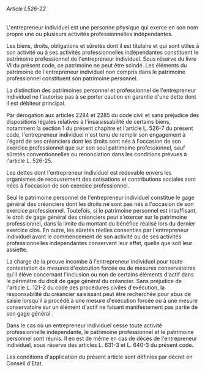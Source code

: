 ###### Article L526-22

L'entrepreneur individuel est une personne physique qui exerce en son nom propre une ou plusieurs activités professionnelles indépendantes.

Les biens, droits, obligations et sûretés dont il est titulaire et qui sont utiles à son activité ou à ses activités professionnelles indépendantes constituent le patrimoine professionnel de l'entrepreneur individuel. Sous réserve du livre VI du présent code, ce patrimoine ne peut être scindé. Les éléments du patrimoine de l'entrepreneur individuel non compris dans le patrimoine professionnel constituent son patrimoine personnel.

La distinction des patrimoines personnel et professionnel de l'entrepreneur individuel ne l'autorise pas à se porter caution en garantie d'une dette dont il est débiteur principal.

Par dérogation aux articles 2284 et 2285 du code civil et sans préjudice des dispositions légales relatives à l'insaisissabilité de certains biens, notamment la section 1 du présent chapitre et l'article L. 526-7 du présent code, l'entrepreneur individuel n'est tenu de remplir son engagement à l'égard de ses créanciers dont les droits sont nés à l'occasion de son exercice professionnel que sur son seul patrimoine professionnel, sauf sûretés conventionnelles ou renonciation dans les conditions prévues à l'article L. 526-25.

Les dettes dont l'entrepreneur individuel est redevable envers les organismes de recouvrement des cotisations et contributions sociales sont nées à l'occasion de son exercice professionnel.

Seul le patrimoine personnel de l'entrepreneur individuel constitue le gage général des créanciers dont les droits ne sont pas nés à l'occasion de son exercice professionnel. Toutefois, si le patrimoine personnel est insuffisant, le droit de gage général des créanciers peut s'exercer sur le patrimoine professionnel, dans la limite du montant du bénéfice réalisé lors du dernier exercice clos. En outre, les sûretés réelles consenties par l'entrepreneur individuel avant le commencement de son activité ou de ses activités professionnelles indépendantes conservent leur effet, quelle que soit leur assiette.

La charge de la preuve incombe à l'entrepreneur individuel pour toute contestation de mesures d'exécution forcée ou de mesures conservatoires qu'il élève concernant l'inclusion ou non de certains éléments d'actif dans le périmètre du droit de gage général du créancier. Sans préjudice de l'article L. 121-2 du code des procédures civiles d'exécution, la responsabilité du créancier saisissant peut être recherchée pour abus de saisie lorsqu'il a procédé à une mesure d'exécution forcée ou à une mesure conservatoire sur un élément d'actif ne faisant manifestement pas partie de son gage général.

Dans le cas où un entrepreneur individuel cesse toute activité professionnelle indépendante, le patrimoine professionnel et le patrimoine personnel sont réunis. Il en est de même en cas de décès de l'entrepreneur individuel, sous réserve des articles L. 631-3 et L. 640-3 du présent code.

Les conditions d'application du présent article sont définies par décret en Conseil d'Etat.

